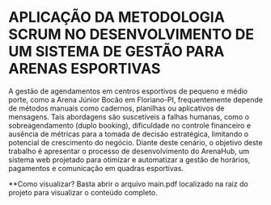 # APLICAÇÃO DA METODOLOGIA SCRUM NO DESENVOLVIMENTO DE UM SISTEMA DE GESTÃO PARA ARENAS ESPORTIVAS
A gestão de agendamentos em centros esportivos de pequeno e médio porte, como a Arena
Júnior Bocão em Floriano-PI, frequentemente depende de métodos manuais como cadernos,
planilhas ou aplicativos de mensagens. Tais abordagens são suscetíveis a falhas humanas,
como o sobreagendamento (duplo booking), dificuldade no controle financeiro e ausência de
métricas para a tomada de decisão estratégica, limitando o potencial de crescimento do negócio.
Diante deste cenário, o objetivo deste trabalho é apresentar o processo de desenvolvimento
do ArenaHub, um sistema web projetado para otimizar e automatizar a gestão de horários,
pagamentos e comunicação em quadras esportivas.

**Como visualizar?
Basta abrir o arquivo main.pdf localizado na raiz do projeto para visualizar o conteúdo completo.
